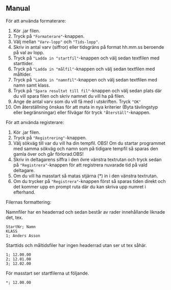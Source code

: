 ## Manual 



För att använda formaterare:

1. Kör .jar filen.
2. Tryck på ```"Formaterare"```-knappen.
3. Välj mellan ```"Varv-lopp"``` och ```"Tids-lopp"```.
4. Skriv in antal varv (siffror) eller tidsgräns på format hh.mm.ss beroende på val av lopp.
5. Tryck på ```"Ladda in "startfil"```-knappen och välj sedan textfilen med starttider.
6. Tryck på ```"Ladda in "målfil"```-knappen och välj sedan textfilen med måltider.
7. Tryck på ```"Ladda in "namnfil"```-knappen och välj sedan textfilen med namn samt klass.
8. Tryck på ```"Spara resultat till fil"```-knappen och välj sedan plats där du vill spara filen och skriv namnet du vill ha på filen.
9. Ange de antal varv som du vill få med i utskriften. Tryck ```"OK"```
10. Om återställning önskas för att mata in nya kriterier (Byta tävlingstyp eller begränsningar) eller filvägar för tryck ```"Återställ"```-knappen.  

För att använda registerare:

1. Kör .jar filen.
2. Tryck på ```"Registrering"```-knappen.
3. Välj sökväg till var du vill ha din tempfil. OBS! Om du startar programmet med samma sökväg och namn som på tidigare tempfil så sparas den gamla över och går förlorad.OBS!
4. Skriv in deltagarens siffra i den övre vänstra textrutan och tryck sedan på ```"Registrera"```-knappen för att registrera nuvarade tid på vald deltagare.
5. Om du vill ha masstart så matas stjärna (*) in i den vänstra textrutan.
6. Om du trycker på ```"Registrera"```-knappen först så sparas tiden direkt och det kommer upp en prompt ruta där du kan skriva upp numret i efterhand.


Filernas formattering:

   Namnfiler har en headerrad och sedan består av rader innehållande liknade det, tex.

    StartNr; Namn
    KLASS
    1; Anders Asson

   Starttids och måltidsfiler har ingen headerrad utan ser ut tex såhär.

    1; 12.00.00
    2; 12.01.00
    3; 12.02.00


   För masstart ser startfilerna ut följande.

    *; 12.00.00
